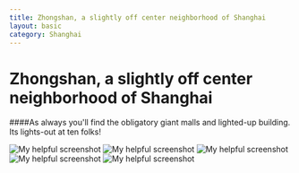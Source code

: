 ```yaml
---
title: Zhongshan, a slightly off center neighborhood of Shanghai
layout: basic
category: Shanghai
---
```



Zhongshan, a slightly off center neighborhood of Shanghai
=========================================================

####As always you'll find the obligatory giant malls and lighted-up building. Its lights-out at ten folks! 

![My helpful screenshot](http://res.cloudinary.com/djfwqxjdx/image/upload/v1412587393/zhongshan1_pd8y0c.jpg)
![My helpful screenshot](http://res.cloudinary.com/djfwqxjdx/image/upload/v1412587527/zhongshan2_bi7e1s.jpg)
![My helpful screenshot](http://res.cloudinary.com/djfwqxjdx/image/upload/v1412587518/zhongshan3_ta27md.jpg)
![My helpful screenshot](http://res.cloudinary.com/djfwqxjdx/image/upload/v1412587519/zhongshan4_ok9vjr.jpg)
![My helpful screenshot](http://res.cloudinary.com/djfwqxjdx/image/upload/v1412587382/zhongshan5_ztoz4c.jpg)

